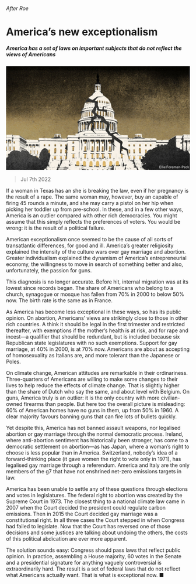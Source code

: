 ###### After Roe

# America’s new exceptionalism 

##### America has a set of laws on important subjects that do not reflect the views of Americans 

![image](images/20220709_LDD003.jpg) 

> Jul 7th 2022 

If a woman in Texas has an  she is breaking the law, even if her pregnancy is the result of a rape. The same woman may, however, buy an  capable of firing 45 rounds a minute, and she may carry a pistol on her hip when picking her toddler up from pre-school. In these, and in a few other ways, America is an outlier compared with other rich democracies. You might assume that this simply reflects the preferences of voters. You would be wrong: it is the result of a political failure.

American exceptionalism once seemed to be the cause of all sorts of transatlantic differences, for good and ill. America’s greater religiosity explained the intensity of the culture wars over gay marriage and abortion. Greater individualism explained the dynamism of America’s entrepreneurial economy, the willingness to move in search of something better and also, unfortunately, the passion for guns.

This diagnosis is no longer accurate. Before  hit, internal migration was at its lowest since records began. The share of Americans who belong to a church, synagogue or mosque has fallen from 70% in 2000 to below 50% now. The birth rate is the same as in France.

As America has become less exceptional in these ways, so has its public opinion. On abortion, Americans’ views are strikingly close to those in other rich countries. A  think it should be legal in the first trimester and restricted thereafter, with exemptions if the mother’s health is at risk, and for rape and incest—a qualifier that should be redundant, but is included because six Republican state legislatures  with no such exemptions. Support for gay marriage, at 40% in 2000, is at 70% now. Americans are about as accepting of homosexuality as Italians are, and more tolerant than the Japanese or Poles.

On climate change, American attitudes are remarkable in their ordinariness. Three-quarters of Americans are willing to make some changes to their lives to help reduce the effects of climate change. That is slightly higher than the share of Dutch who say the same, and about level with Belgium. On guns, America truly is an outlier: it is the only country with more civilian-owned firearms than people. But here too the overall picture is misleading: 60% of American homes have no guns in them, up from 50% in 1960. A clear majority favours banning guns that can fire lots of bullets quickly.

Yet despite this, America has not banned assault weapons, nor legalised abortion or gay marriage through the normal democratic process. Ireland, where anti-abortion sentiment has historically been stronger, has come to a democratic settlement on abortion—as has Japan, where a woman’s right to choose is less popular than in America. Switzerland, nobody’s idea of a forward-thinking place (it gave women the right to vote only in 1971), has legalised gay marriage through a referendum. America and Italy are the only members of the g7 that have not enshrined net-zero emissions targets in law.

America has been unable to settle any of these questions through elections and votes in legislatures. The federal right to abortion was created by the Supreme Court in 1973. The closest thing to a national climate law came in 2007 when the Court decided the president could regulate carbon emissions. Then in 2015 the Court decided gay marriage was a constitutional right. In all three cases the Court stepped in when Congress had failed to legislate. Now that the Court has reversed one of those decisions and some justices are talking about undoing the others, the costs of this political abdication are ever more apparent.

The solution sounds easy: Congress should pass laws that reflect public opinion. In practice, assembling a House majority, 60 votes in the Senate and a presidential signature for anything vaguely controversial is extraordinarily hard. The result is a set of federal laws that do not reflect what Americans actually want. That is what is exceptional now. ■


